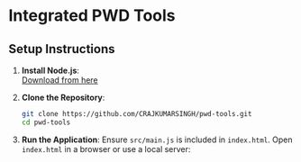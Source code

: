 # Integrated PWD Tools

## Setup Instructions

1. **Install Node.js**:  
   [Download from here](https://nodejs.org/)

2. **Clone the Repository**:
   ```bash
   git clone https://github.com/CRAJKUMARSINGH/pwd-tools.git
   cd pwd-tools


6. **Run the Application**: Ensure `src/main.js` is included in `index.html`. Open `index.html` in a browser or use a local server:
   ```bash
